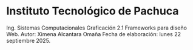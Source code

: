 # Instituto Tecnológico de Pachuca #
Ing. Sistemas Computacionales
Graficación
2.1 Frameworks para diseño Web.
Autor: Ximena Alcantara Omaña
Fecha de elaboración: lunes 22 septiembre 2025. 

